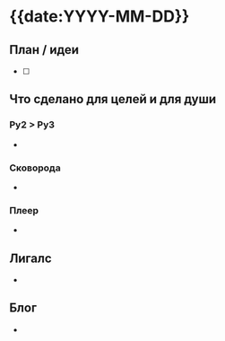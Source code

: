 # {{date:YYYY-MM-DD}}

## План / идеи

- [ ] 

## Что сделано для целей и для души

### Py2 > Py3

- 

### Сковорода

- 

### Плеер

- 

## Лигалс

- 

## Блог

- 
